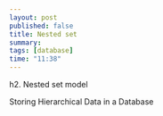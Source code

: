```yaml
---
layout: post
published: false
title: Nested set
summary:
tags: [database]
time: "11:38"
---
```


h2. Nested set model

Storing Hierarchical Data in a Database 

